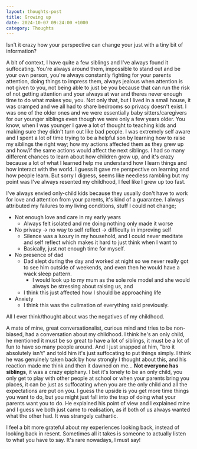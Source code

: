 ```yaml
---
layout: thoughts-post
title: Growing up
date: 2024-10-07 09:24:00 +1000
category: Thoughts
---
```


Isn't it crazy how your perspective can change your just with a tiny bit of information?

A bit of context, I have quite a few siblings and I've always found it suffocating. You're always around them, impossible to stand out and be your own person, you're always constantly fighting for your parents attention, doing things to impress them, always jealous when attention is not given to you, not being able to just be you because that can run the risk of not getting attention and your always at war and theres never enough time to do what makes you, you. Not only that, but I lived in a small house, it was cramped and we all had to share bedrooms so privacy doesn't exist. I was one of the older ones and we were essentially baby sitters/caregivers for our younger siblings even though we were only a few years older. You know, when I was younger I gave a lot of thought to teaching kids and making sure they didn't turn out like bad people. I was extremely self aware and I spent a lot of time trying to be a helpful son by learning how to raise my siblings the right way; how my actions affected them as they grew up and how/if the same actions would affect the next siblings. I had so many different chances to learn about how children grow up, and it's crazy because a lot of what I learned help me understand how I learn things and how interact with the world. I guess it gave me perspective on learning and how people learn. But sorry I digress, seems like needless rambling but my point was I've always resented my childhood, I feel like I grew up too fast.

I've always envied only-child kids because they usually don't have to work for love and attention from your parents, it's kind of a guarantee. I always attributed my failures to my living conditions, stuff I could not change; 
- Not enough love and care in my early years
    - Always felt isolated and me doing nothing only made it worse
- No privacy -> no way to self reflect -> difficulty in improving self
    - Silence was a luxury in my household, and I could never meditate and self reflect which makes it hard to just think when I want to
    - Basically, just not enough time for myself.
- No presence of dad
    - Dad slept during the day and worked at night so we never really got to see him outside of weekends, and even then he would have a wack sleep pattern.
        - I would look up to my mum as the sole role model and she would always be stressing about raising us, and 
    - I think this just affected how I should be approaching life
- Anxiety
    - I think this was the culimation of everything said previously.

All I ever think/thought about was the negatives of my childhood.

A mate of mine, great conversationalist, curious mind and tries to be non-biased, had a conversation about my childhood. 
I think he's an only child, he mentioned it must be so great to have a lot of siblings, it must be a lot of fun to have so many people around. And I just snapped at him, "bro it absolutely isn't" and told him it's just suffocating to put things simply. I think he was genuinely taken back by how strongly I thought about this, and his reaction made me think and then it dawned on me... **Not everyone has siblings**, it was a crazy epiphany. I bet it's lonely to be an only child, you only get to play with other people at school or when your parents bring you places, it can be just as suffocating when you are the only child and all the expectations are put on you. I guess the upside is you get more time things you want to do, but you might just fall into the trap of doing what your parents want you to do. He explained his point of view and I explained mine and I guess we both just came to realisation, as if both of us always wanted what the other had. It was strangely cathartic. 

I feel a bit more grateful about my experiences looking back, instead of looking back in resent. Sometimes all it takes is someone to actually listen to what you have to say. It's rare nowadays, I must say! 


